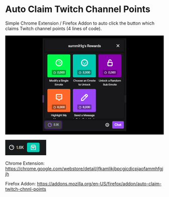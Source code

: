 # Auto Claim Twitch Channel Points
Simple Chrome Extension / Firefox Addon to auto click the button which claims Twitch channel points (4 lines of code).

![](/screenshots/store-screenshot.png)

![](/screenshots/claim-button.png)

Chrome Extension: https://chrome.google.com/webstore/detail/jfkamlikjbpcgjcdicpjaofammhfgjjh

Firefox Addon: https://addons.mozilla.org/en-US/firefox/addon/auto-claim-twitch-chnnl-points
